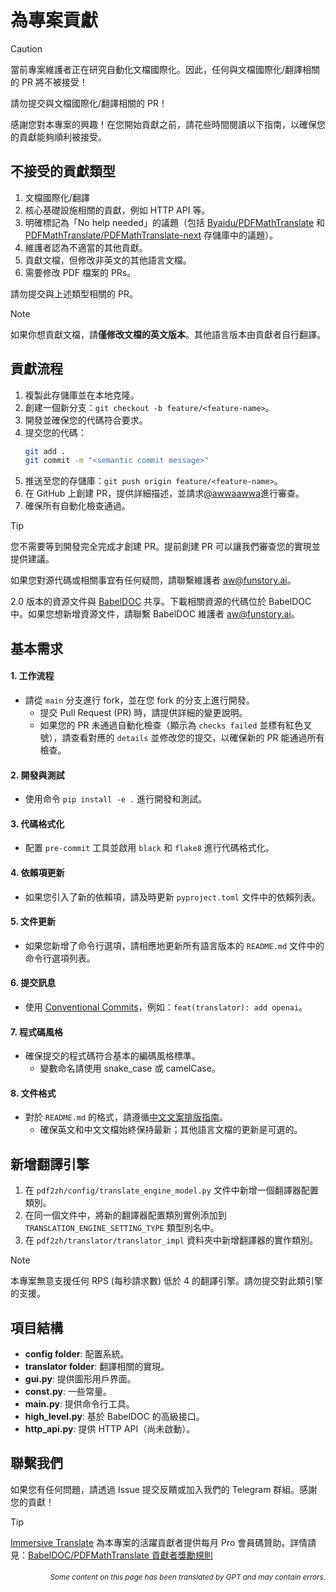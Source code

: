 # 為專案貢獻

> [!CAUTION]
>
> 當前專案維護者正在研究自動化文檔國際化。因此，任何與文檔國際化/翻譯相關的 PR 將不被接受！
>
> 請勿提交與文檔國際化/翻譯相關的 PR！

感謝您對本專案的興趣！在您開始貢獻之前，請花些時間閱讀以下指南，以確保您的貢獻能夠順利被接受。

## 不接受的貢獻類型

1. 文檔國際化/翻譯
2. 核心基礎設施相關的貢獻，例如 HTTP API 等。
3. 明確標記為「No help needed」的議題（包括 [Byaidu/PDFMathTranslate](Byaidu/PDFMathTranslate) 和 [PDFMathTranslate/PDFMathTranslate-next](PDFMathTranslate/PDFMathTranslate-next) 存儲庫中的議題）。
4. 維護者認為不適當的其他貢獻。
5. 貢獻文檔，但修改非英文的其他語言文檔。
6. 需要修改 PDF 檔案的 PRs。

請勿提交與上述類型相關的 PR。

> [!NOTE]
>
> 如果你想貢獻文檔，請**僅修改文檔的英文版本**。其他語言版本由貢獻者自行翻譯。

## 貢獻流程

1. 複製此存儲庫並在本地克隆。
2. 創建一個新分支：`git checkout -b feature/<feature-name>`。
3. 開發並確保您的代碼符合要求。
4. 提交您的代碼：
   ```bash
   git add .
   git commit -m "<semantic commit message>"
   ```
5. 推送至您的存儲庫：`git push origin feature/<feature-name>`。
6. 在 GitHub 上創建 PR，提供詳細描述，並請求[@awwaawwa](https://github.com/awwaawwa)進行審查。
7. 確保所有自動化檢查通過。

> [!TIP]
>
> 您不需要等到開發完全完成才創建 PR。提前創建 PR 可以讓我們審查您的實現並提供建議。
>
> 如果您對源代碼或相關事宜有任何疑問，請聯繫維護者 aw@funstory.ai。
>
> 2.0 版本的資源文件與 [BabelDOC](https://github.com/funstory-ai/BabelDOC) 共享。下載相關資源的代碼位於 BabelDOC 中。如果您想新增資源文件，請聯繫 BabelDOC 維護者 aw@funstory.ai。

## 基本需求

<h4 id="sop">1. 工作流程</h4>

- 請從 `main` 分支進行 fork，並在您 fork 的分支上進行開發。
   - 提交 Pull Request (PR) 時，請提供詳細的變更說明。
   - 如果您的 PR 未通過自動化檢查（顯示為 `checks failed` 並標有紅色叉號），請查看對應的 `details` 並修改您的提交，以確保新的 PR 能通過所有檢查。


<h4 id="dev&test">2. 開發與測試</h4>

- 使用命令 `pip install -e .` 進行開發和測試。


<h4 id="format">3. 代碼格式化</h4>

- 配置 `pre-commit` 工具並啟用 `black` 和 `flake8` 進行代碼格式化。


<h4 id="requpdate">4. 依賴項更新</h4>

- 如果您引入了新的依賴項，請及時更新 `pyproject.toml` 文件中的依賴列表。


<h4 id="docupdate">5. 文件更新</h4>

- 如果您新增了命令行選項，請相應地更新所有語言版本的 `README.md` 文件中的命令行選項列表。


<h4 id="commitmsg">6. 提交訊息</h4>

- 使用 [Conventional Commits](https://www.conventionalcommits.org/en/v1.0.0/)，例如：`feat(translator): add openai`。


<h4 id="codestyle">7. 程式碼風格</h4>

- 確保提交的程式碼符合基本的編碼風格標準。
   - 變數命名請使用 snake_case 或 camelCase。


<h4 id="doctypo">8. 文件格式</h4>

- 對於 `README.md` 的格式，請遵循[中文文案排版指南](https://github.com/sparanoid/chinese-copywriting-guidelines)。
   - 確保英文和中文文檔始終保持最新；其他語言文檔的更新是可選的。

## 新增翻譯引擎

1. 在 `pdf2zh/config/translate_engine_model.py` 文件中新增一個翻譯器配置類別。
2. 在同一個文件中，將新的翻譯器配置類別實例添加到 `TRANSLATION_ENGINE_SETTING_TYPE` 類型別名中。
3. 在 `pdf2zh/translator/translator_impl` 資料夾中新增翻譯器的實作類別。

> [!NOTE]
>
> 本專案無意支援任何 RPS (每秒請求數) 低於 4 的翻譯引擎。請勿提交對此類引擎的支援。

## 項目結構

- **config folder**: 配置系統。
- **translator folder**: 翻譯相關的實現。
- **gui.py**: 提供圖形用戶界面。
- **const.py**: 一些常量。
- **main.py**: 提供命令行工具。
- **high_level.py**: 基於 BabelDOC 的高級接口。
- **http_api.py**: 提供 HTTP API（尚未啟動）。

## 聯繫我們

如果您有任何問題，請透過 Issue 提交反饋或加入我們的 Telegram 群組。感謝您的貢獻！

> [!TIP]
>
> [Immersive Translate](https://immersivetranslate.com) 為本專案的活躍貢獻者提供每月 Pro 會員碼贊助。詳情請見：[BabelDOC/PDFMathTranslate 貢獻者獎勵規則](https://funstory-ai.github.io/BabelDOC/CONTRIBUTOR_REWARD/)

<div align="right"> 
<h6><small>Some content on this page has been translated by GPT and may contain errors.</small></h6>